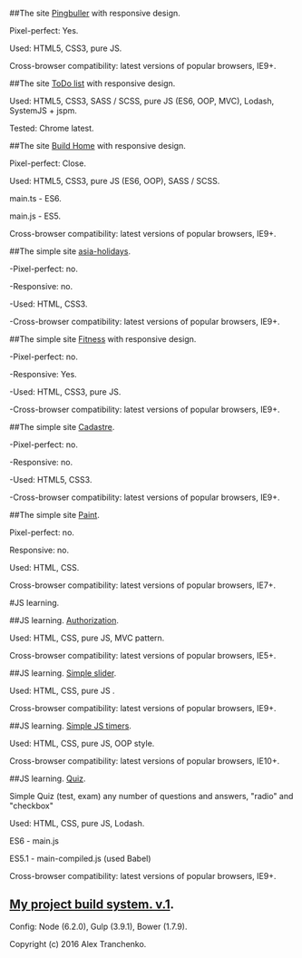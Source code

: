 ##The site [Pingbuller](https://sash-ua.github.io/pingbuller/index.html ) with responsive design.
 
Pixel-perfect: Yes.

Used: HTML5, CSS3, pure JS. 

Cross-browser compatibility: latest versions of popular browsers, IE9+.

##The site [ToDo list](https://sash-ua.github.io/todo/index.html ) with responsive design.
 
Used: HTML5, CSS3, SASS / SCSS, pure JS (ES6, OOP, MVC), Lodash, SystemJS + jspm. 

Tested: Chrome latest.

##The site [Build Home](https://sash-ua.github.io/build-home/index.html ) with responsive design.
 
Pixel-perfect: Close.

Used: HTML5, CSS3, pure JS (ES6, OOP), SASS / SCSS. 

main.ts - ES6.

main.js - ES5.

Cross-browser compatibility: latest versions of popular browsers, IE9+.

##The simple site [asia-holidays](https://sash-ua.github.io/asia-holidays/index.html ).

-Pixel-perfect: no.

-Responsive: no.

-Used: HTML, CSS3. 

-Cross-browser compatibility: latest versions of popular browsers, IE9+.

##The simple site [Fitness](https://sash-ua.github.io/fitness/index.html ) with responsive design. 

-Pixel-perfect: no.

-Responsive: Yes.

-Used: HTML, CSS3, pure JS. 

-Cross-browser compatibility: latest versions of popular browsers, IE9+.

##The simple site [Cadastre](https://sash-ua.github.io/Cadastre/index.html ).

-Pixel-perfect: no.

-Responsive: no.

-Used: HTML5, CSS3. 

-Cross-browser compatibility: latest versions of popular browsers, IE9+.

##The simple site [Paint](https://sash-ua.github.io/Paint/index.html ).

Pixel-perfect: no.

Responsive: no.

Used: HTML, CSS. 

Cross-browser compatibility: latest versions of popular browsers, IE7+.


#JS learning.

##JS learning. [Authorization](https://sash-ua.github.io/authorization/index.html ).

Used: HTML, CSS, pure JS, MVC pattern. 

Cross-browser compatibility: latest versions of popular browsers, IE5+.

##JS learning. [Simple slider](https://sash-ua.github.io/slider/index.html ).

Used: HTML, CSS, pure JS .

Cross-browser compatibility: latest versions of popular browsers, IE9+.

##JS learning. [Simple JS timers](https://sash-ua.github.io/timers/index.html ).

Used: HTML, CSS, pure JS, OOP style. 

Cross-browser compatibility: latest versions of popular browsers, IE10+.


##JS learning. [Quiz](https://sash-ua.github.io/exam/index.html ).

Simple Quiz (test, exam) any number of questions and answers, "radio" and "checkbox"

Used: HTML, CSS, pure JS, Lodash.

ES6 - main.js

ES5.1 - main-compiled.js (used Babel)

Cross-browser compatibility: latest versions of popular browsers, IE9+.


## [My project build system. v.1]( https://github.com/sash-ua/sash-ua.github.io/tree/master/gulp ).

Config: Node (6.2.0), Gulp (3.9.1), Bower (1.7.9).



Copyright (c) 2016 Alex Tranchenko.
